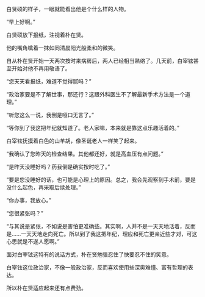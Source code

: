 白贤硕的样子，一眼就能看出他是个什么样的人物。

“早上好啊。”

白贤硕放下报纸，注视着朴在贤。

他的嘴角噙着一抹如同清晨阳光般柔和的微笑。

自从朴在贤开始一天两次按时来病房后，两人已经相当熟络了。几天前，白宰铉甚至开始对他不再用敬语了。

“您天天看报纸，难道不觉得腻吗？”

“政治家要是不了解世事，那还行？这跟外科医生不了解最新手术方法是一个道理。”

“听您这么一说，我倒是哑口无言了。”

“等你到了我这把年纪就知道了。老人家嘛，本来就是靠这点乐趣活着的。”

白宰铉抚摸着白色的山羊胡，像圣诞老人一样笑了起来。

“我确认了您昨天的检查结果。其他都还好，就是高血压有点问题。”

“是昨天没睡好吗？药我倒是确实按时吃了。”

“要是您没睡好的话，也可能是心理上的原因。总之，我会先观察到手术前，要是没什么起色，再采取后续处理。”

“你办事，我放心。”

“您很紧张吗？”

“与其说是紧张，不如说是害怕更准确些。其实啊，人并不是一天天地活着，反而是……一天天地走向死亡。所以到了我这把年纪，理应和死亡更亲近些才对，可这心思就是不遂人愿啊。”

面对白宰铉这特有的说话方式，朴在贤勉强忍住了快要忍不住的笑意。

白宰铉这位政治家，不像一般政治家，反而喜欢使用些深奥难懂、富有哲理的表达。

所以朴在贤适应起来还有点费劲。